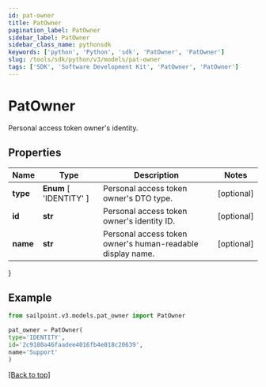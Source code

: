 ```yaml
---
id: pat-owner
title: PatOwner
pagination_label: PatOwner
sidebar_label: PatOwner
sidebar_class_name: pythonsdk
keywords: ['python', 'Python', 'sdk', 'PatOwner', 'PatOwner']
slug: /tools/sdk/python/v3/models/pat-owner
tags: ['SDK', 'Software Development Kit', 'PatOwner', 'PatOwner']
---
```


# PatOwner

Personal access token owner's identity.

## Properties

| Name | Type | Description | Notes |
| --- | --- | --- | --- |
| **type** | **Enum** [ 'IDENTITY' ] | Personal access token owner's DTO type. | [optional] |
| **id** | **str** | Personal access token owner's identity ID. | [optional] |
| **name** | **str** | Personal access token owner's human-readable display name. | [optional] |

}

## Example

```python
from sailpoint.v3.models.pat_owner import PatOwner

pat_owner = PatOwner(
type='IDENTITY',
id='2c9180a46faadee4016fb4e018c20639',
name='Support'
)

```

[[Back to top]](#)
